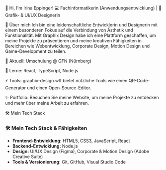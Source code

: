 👋 Hi, I'm Irina Eppinger!
💻 Fachinformatikerin (Anwendungsentwicklung) | 🎨 Grafik- & UI/UX Designerin

🚀 Über mich
Ich bin eine leidenschaftliche Entwicklerin und Designerin mit einem besonderen Fokus auf die Verbindung von Ästhetik und Funktionalität. Mit Graphix Design habe ich eine Plattform geschaffen, um meine Projekte zu präsentieren und meine kreativen Fähigkeiten in Bereichen wie Webentwicklung, Corporate Design, Motion Design und Game-Development zu teilen.

🏢 Aktuell: Umschulung @ GFN (Nürnberg)

🌱 Lerne: React, TypeScript, Node.js

⚡ Tools: graphix-design.wtf bietet nützliche Tools wie einen QR-Code-Generator und einen Open-Source-Editor.

✨ Portfolio: Besuchen Sie meine Website, um meine Projekte zu entdecken und mehr über meine Arbeit zu erfahren.

🛠️ Mein Tech Stack

### 🛠️ Mein Tech Stack & Fähigkeiten

- **Frontend-Entwicklung:** HTML5, CSS3, JavaScript, React
- **Backend-Entwicklung:** Node.js
- **Design:** UI/UX Design (Figma), Corporate & Motion Design (Adobe Creative Suite)
- **Tools & Versionierung:** Git, GitHub, Visual Studio Code
